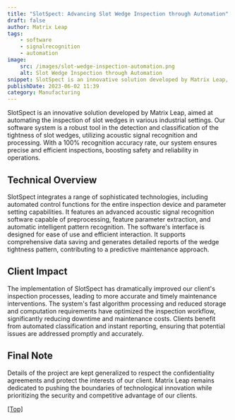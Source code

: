 ```yaml
---
title: "SlotSpect: Advancing Slot Wedge Inspection through Automation"
draft: false
author: Matrix Leap
tags:
    - software
    - signalrecognition
    - automation
image:
    src: /images/slot-wedge-inspection-automation.png
    alt: Slot Wedge Inspection through Automation
snippet: SlotSpect is an innovative solution developed by Matrix Leap, aimed at automating the inspection of slot wedges in various industrial settings. Our software system is a robust tool in the detection and classification of the tightness of slot wedges, utilizing acoustic signal recognition and processing. With a 100% recognition accuracy rate, our system ensures precise and efficient inspections, boosting safety and reliability in operations.
publishDate: 2023-06-02 11:39
category: Manufacturing
---
```


SlotSpect is an innovative solution developed by Matrix Leap, aimed at automating the inspection of slot wedges in various industrial settings. Our software system is a robust tool in the detection and classification of the tightness of slot wedges, utilizing acoustic signal recognition and processing. With a 100% recognition accuracy rate, our system ensures precise and efficient inspections, boosting safety and reliability in operations.

## Technical Overview

SlotSpect integrates a range of sophisticated technologies, including automated control functions for the entire inspection device and parameter setting capabilities. It features an advanced acoustic signal recognition software capable of preprocessing, feature parameter extraction, and automatic intelligent pattern recognition. The software's interface is designed for ease of use and efficient interaction. It supports comprehensive data saving and generates detailed reports of the wedge tightness pattern, contributing to a predictive maintenance approach.

## Client Impact

The implementation of SlotSpect has dramatically improved our client's inspection processes, leading to more accurate and timely maintenance interventions. The system's fast algorithm processing and reduced storage and computation requirements have optimized the inspection workflow, significantly reducing downtime and maintenance costs. Clients benefit from automated classification and instant reporting, ensuring that potential issues are addressed promptly and accurately.

## Final Note

Details of the project are kept generalized to respect the confidentiality agreements and protect the interests of our client. Matrix Leap remains dedicated to pushing the boundaries of technological innovation while prioritizing the security and competitive advantage of our clients.

<a href="#top">[Top]</a>
